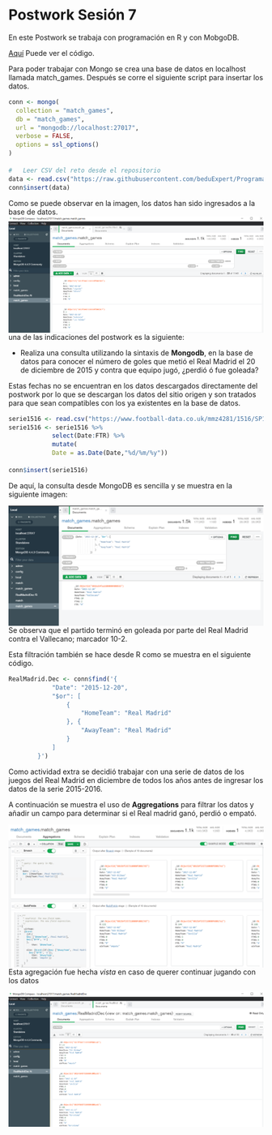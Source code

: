 # Postwork Sesión 7

En este Postwork se trabaja con programación en R y con MobgoDB. 

[Aquí](https://github.com/AreYouRuben/DS_Team24/blob/main/Postworks%20R/sesion_7/Postwork_7.R) Puede ver el código.

Para poder trabajar con Mongo se crea una base de datos en localhost llamada match_games.
Después se corre el siguiente script para insertar los datos. 

``` R
conn <- mongo(
  collection = "match_games",
  db = "match_games",
  url = "mongodb://localhost:27017",
  verbose = FALSE,
  options = ssl_options()
)

#   Leer CSV del reto desde el repositorio
data <- read.csv("https://raw.githubusercontent.com/beduExpert/Programacion-con-R-Santander/master/Sesion-07/Postwork/data.csv")
conn$insert(data) 
```

Como se puede observar en la imagen, los datos han sido ingresados a la base de datos.
<img src="img/data.PNG" align="right">

una de las indicaciones del postwork es la siguiente: 

- Realiza una consulta utilizando la sintaxis de **Mongodb**, en la base de datos para conocer el número de goles que metió el Real Madrid el 20 de diciembre de 2015 y contra que equipo jugó, ¿perdió ó fue goleada?

Estas fechas no se encuentran en los datos descargados directamente del postwork por lo que se descargan los datos del sitio origen y son tratados para que sean compatibles con los ya existentes en la base de datos.

```R
serie1516 <- read.csv("https://www.football-data.co.uk/mmz4281/1516/SP1.csv")
serie1516 <- serie1516 %>%
            select(Date:FTR) %>%
            mutate(
            Date = as.Date(Date,"%d/%m/%y"))

conn$insert(serie1516)
```
De aquí, la consulta desde MongoDB es sencilla y se muestra en la siguiente imagen:

<img src="img/filter20151220RealMadrid.PNG" align="right">

Se observa que el partido terminó en goleada por parte del Real Madrid contra el Vallecano; marcador 10-2.

Esta filtración también se hace desde R como se muestra en el siguiente código.

```R
RealMadrid.Dec <- conn$find('{
            "Date": "2015-12-20", 
            "$or": [
                {
                    "HomeTeam": "Real Madrid"
                }, {
                    "AwayTeam": "Real Madrid"
                }
            ]
        }')
```

 Como actividad extra se decidió trabajar con una serie de datos de los juegos del Real Madrid en diciembre de todos los años antes de ingresar los datos de la serie 2015-2016.

A continuación se muestra el uso de **Aggregations** para filtrar los datos y añadir un campo para determinar si el Real madrid ganó, perdió o empató.

<img src="img/pipelines.PNG" align="right">


Esta agregación fue hecha *vista* en caso de querer continuar jugando con los datos

<img src="img/viewRM.PNG" align="right">